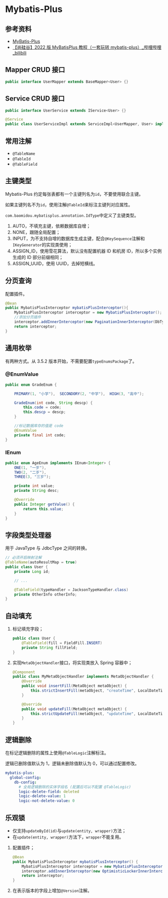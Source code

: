 # Mybatis-Plus

## 参考资料

- [MyBatis-Plus](https://baomidou.com/)
- [【尚硅谷】2022 版 MyBatisPlus 教程（一套玩转 mybatis-plus）\_哔哩哔哩\_bilibili](https://www.bilibili.com/video/BV12R4y157Be)

## Mapper CRUD 接口

```java
public interface UserMapper extends BaseMapper<User> {}
```

## Service CRUD 接口

```java
public interface UserService extends IService<User> {}
```

```java
@Service
public class UserServiceImpl extends ServiceImpl<UserMapper, User> implements UserService {}
```

## 常用注解

- `@TableName`
- `@TableId`
- `@TableField`

## 主键类型

Mybatis-Plus 约定每张表都有一个主键列名为`id`，不要使用联合主键。

如果主键列名不为`id`，使用注解`@TableId`来标注主键列对应属性。

`com.baomidou.mybatisplus.annotation.IdType`中定义了主键类型。

1. AUTO，不填充主键，依赖数据库自增；
2. NONE，跟随全局配置；
3. INPUT，为不支持自增的数据库生成主键，配合`@KeySequence`注解和`IKeyGenerator`的实现类使用；
4. ASSIGN_ID，使用雪花算法，默认没有配置机器 ID 和机房 ID，所以多个实例生成的 ID 部分前缀相同；
5. ASSIGN_UUID，使用 UUID，去掉短横线。

## 分页查询

配置插件。

```java
@Bean
public MybatisPlusInterceptor mybatisPlusInterceptor(){
    MybatisPlusInterceptor interceptor = new MybatisPlusInterceptor();
    //添加分页插件
    interceptor.addInnerInterceptor(new PaginationInnerInterceptor(DbType.MYSQL));
    return interceptor;
}
```

## 通用枚举

有两种方式。从 3.5.2 版本开始，不需要配置`typeEnumsPackage`了。

### @EnumValue

```java
public enum GradeEnum {

    PRIMARY(1, "小学"),  SECONDORY(2, "中学"),  HIGH(3, "高中");

    GradeEnum(int code, String descp) {
        this.code = code;
        this.descp = descp;
    }

    //标记数据库存的值是 code
    @EnumValue
    private final int code;
}
```

### IEnum

```java
public enum AgeEnum implements IEnum<Integer> {
    ONE(1, "一岁"),
    TWO(2, "二岁"),
    THREE(3, "三岁");

    private int value;
    private String desc;

    @Override
    public Integer getValue() {
        return this.value;
    }
}
```

## 字段类型处理器

用于 JavaType 与 JdbcType 之间的转换。

```java
// 必须开启映射注解
@TableName(autoResultMap = true)
public class User {
    private Long id;

    // ...

    @TableField(typeHandler = JacksonTypeHandler.class)
    private OtherInfo otherInfo;
}
```

## 自动填充

1. 标记填充字段；

    ```java
    public class User {
        @TableField(fill = FieldFill.INSERT)
        private String fillField;
    }
    ```

2. 实现`MetaObjectHandler`接口，将实现类放入 Spring 容器中；

    ```java
    @Component
    public class MyMetaObjectHandler implements MetaObjectHandler {
        @Override
        public void insertFill(MetaObject metaObject) {
            this.strictInsertFill(metaObject, "createTime", LocalDateTime.class, LocalDateTime.now());
        }

        @Override
        public void updateFill(MetaObject metaObject) {
            this.strictUpdateFill(metaObject, "updateTime", LocalDateTime.class, LocalDateTime.now());
        }
    }
    ```

## 逻辑删除

在标记逻辑删除的属性上使用`@TableLogic`注解标注。

逻辑已删除值默认为 1，逻辑未删除值默认为 0，可以通过配置修改。

```yaml
mybatis-plus:
  global-config:
    db-config:
      # 全局逻辑删除的实体字段名 (配置后可以不配置 @TableLogic)
      logic-delete-field: deleted
      logic-delete-value: 1
      logic-not-delete-value: 0
```

## 乐观锁

- 仅支持`updateById(id)`与`update(entity, wrapper)`方法；
- 在`update(entity, wrapper)`方法下，`wrapper`不能复用。

1. 配置插件；

    ```java
    @Bean
    public MybatisPlusInterceptor mybatisPlusInterceptor() {
        MybatisPlusInterceptor interceptor = new MybatisPlusInterceptor();
        interceptor.addInnerInterceptor(new OptimisticLockerInnerInterceptor());
        return interceptor;
    }
    ```

2. 在表示版本的字段上增加`@Version`注解。
